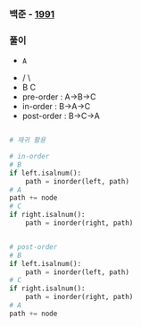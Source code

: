 ### 백준 - [1991](https://www.acmicpc.net/problem/1991)

### 풀이

*     A
*   /   \ 
*  B     C
* pre-order : A->B->C
* in-order : B->A->C
* post-order : B->C->A

```Python

# 재귀 활용

# in-order
# B
if left.isalnum():
    path = inorder(left, path)
# A
path += node
# C
if right.isalnum():
    path = inorder(right, path)


# post-order
# B
if left.isalnum():
    path = inorder(left, path)
# C
if right.isalnum():
    path = inorder(right, path)
# A
path += node
```

